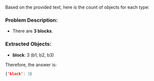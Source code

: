 Based on the provided text, here is the count of objects for each type:

### Problem Description:
- There are **3 blocks**.

### Extracted Objects:
- **block**: 3 (b1, b2, b3)

Therefore, the answer is:

```json
{'block': 3}
```